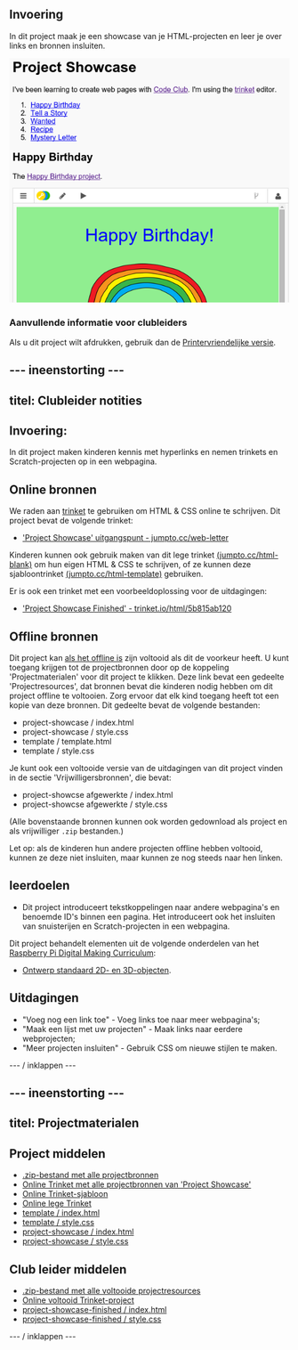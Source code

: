 ## Invoering

In dit project maak je een showcase van je HTML-projecten en leer je over links en bronnen insluiten.

![screenshot](images/showcase-intro.png)

### Aanvullende informatie voor clubleiders

Als u dit project wilt afdrukken, gebruik dan de [Printervriendelijke versie](https://projects.raspberrypi.org/en/projects/project-showcase/print).

## \--- ineenstorting \---

## titel: Clubleider notities

## Invoering:

In dit project maken kinderen kennis met hyperlinks en nemen trinkets en Scratch-projecten op in een webpagina.

## Online bronnen

We raden aan [trinket](https://trinket.io/) te gebruiken om HTML & CSS online te schrijven. Dit project bevat de volgende trinket:

* ['Project Showcase' uitgangspunt - jumpto.cc/web-letter](http://jumpto.cc/web-letter)

Kinderen kunnen ook gebruik maken van dit lege trinket [(jumpto.cc/html-blank)](http://jumpto.cc/html-blank) om hun eigen HTML & CSS te schrijven, of ze kunnen deze sjabloontrinket [(jumpto.cc/html-template)](http://jumpto.cc/html-template) gebruiken.

Er is ook een trinket met een voorbeeldoplossing voor de uitdagingen:

* ['Project Showcase Finished' - trinket.io/html/5b815ab120](https://trinket.io/html/5b815ab120)

## Offline bronnen

Dit project kan [als het offline is](https://www.codeclubprojects.org/en-GB/resources/webdev-working-offline/) zijn voltooid als dit de voorkeur heeft. U kunt toegang krijgen tot de projectbronnen door op de koppeling 'Projectmaterialen' voor dit project te klikken. Deze link bevat een gedeelte 'Projectresources', dat bronnen bevat die kinderen nodig hebben om dit project offline te voltooien. Zorg ervoor dat elk kind toegang heeft tot een kopie van deze bronnen. Dit gedeelte bevat de volgende bestanden:

* project-showcase / index.html
* project-showcase / style.css
* template / template.html
* template / style.css

Je kunt ook een voltooide versie van de uitdagingen van dit project vinden in de sectie 'Vrijwilligersbronnen', die bevat:

* project-showcse afgewerkte / index.html
* project-showcse afgewerkte / style.css

(Alle bovenstaande bronnen kunnen ook worden gedownload als project en als vrijwilliger `.zip` bestanden.)

Let op: als de kinderen hun andere projecten offline hebben voltooid, kunnen ze deze niet insluiten, maar kunnen ze nog steeds naar hen linken.

## leerdoelen

* Dit project introduceert tekstkoppelingen naar andere webpagina's en benoemde ID's binnen een pagina. Het introduceert ook het insluiten van snuisterijen en Scratch-projecten in een webpagina. 

Dit project behandelt elementen uit de volgende onderdelen van het [Raspberry Pi Digital Making Curriculum](http://rpf.io/curriculum):

* [Ontwerp standaard 2D- en 3D-objecten](https://www.raspberrypi.org/curriculum/design/creator).

## Uitdagingen

* "Voeg nog een link toe" - Voeg links toe naar meer webpagina's;
* "Maak een lijst met uw projecten" - Maak links naar eerdere webprojecten;
* "Meer projecten insluiten" - Gebruik CSS om nieuwe stijlen te maken.

\--- / inklappen \---

## \--- ineenstorting \---

## titel: Projectmaterialen

## Project middelen

* [.zip-bestand met alle projectbronnen](resources/showcase-project-resources.zip)
* [Online Trinket met alle projectbronnen van 'Project Showcase'](http://jumpto.cc/web-showcase)
* [Online Trinket-sjabloon](http://jumpto.cc/trinket-template)
* [Online lege Trinket](http://jumpto.cc/trinket-blank)
* [template / index.html](resources/template-index.html)
* [template / style.css](resources/template-style.css)
* [project-showcase / index.html](resources/project-showcase-index.html)
* [project-showcase / style.css](resources/project-showcase-style.css)

## Club leider middelen

* [.zip-bestand met alle voltooide projectresources](resources/showcase-volunteer-resources.zip)
* [Online voltooid Trinket-project](https://trinket.io/html/1d4d4c5ce1)
* [project-showcase-finished / index.html](resources/project-showcase-finished-index.html)
* [project-showcase-finished / style.css](resources/project-showcase-finished-style.css)

\--- / inklappen \---